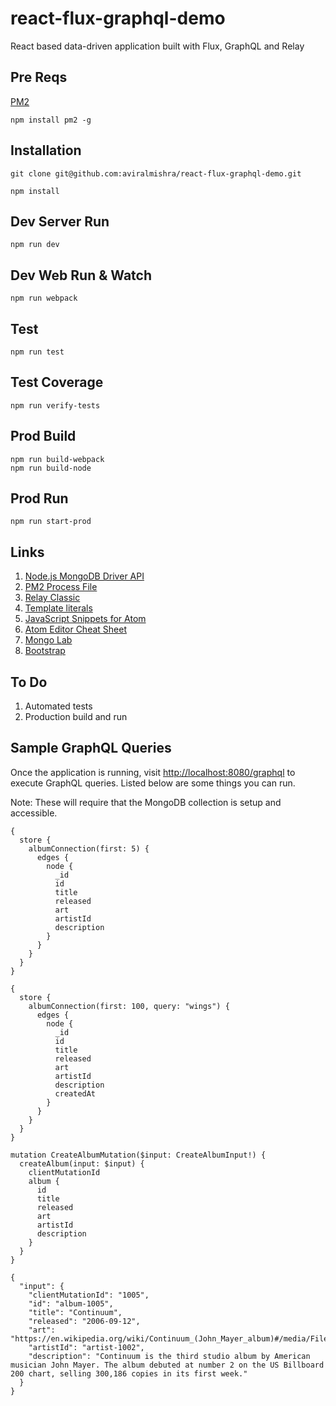 # react-flux-graphql-demo

React based data-driven application built with Flux, GraphQL and Relay

## Pre Reqs

[PM2](https://www.npmjs.com/package/pm2)

```
npm install pm2 -g
```

## Installation

```
git clone git@github.com:aviralmishra/react-flux-graphql-demo.git

npm install
```

## Dev Server Run

```
npm run dev
```

## Dev Web Run & Watch

```
npm run webpack
```

## Test

```
npm run test
```

## Test Coverage

```
npm run verify-tests
```

## Prod Build

```
npm run build-webpack
npm run build-node
```

## Prod Run

```
npm run start-prod
```

## Links

1. [Node.js MongoDB Driver API](http://mongodb.github.io/node-mongodb-native/3.0/api/)
2. [PM2 Process File](http://pm2.keymetrics.io/docs/usage/application-declaration/)
3. [Relay Classic](https://facebook.github.io/relay/docs/en/classic/classic-guides-containers.html)
4. [Template literals](https://developer.mozilla.org/en-US/docs/Web/JavaScript/Reference/Template_literals)
5. [JavaScript Snippets for Atom](https://atom.io/packages/javascript-snippets)
6. [Atom Editor Cheat Sheet](https://gist.github.com/chrissimpkins/5bf5686bae86b8129bee#atom_search)
7. [Mongo Lab](https://mlab.com)
8. [Bootstrap](http://getbootstrap.com/docs/3.3/css/)

## To Do

1. Automated tests
2. Production build and run

## Sample GraphQL Queries

Once the application is running, visit <http://localhost:8080/graphql> to execute GraphQL queries. Listed below are some things you can run.

Note: These will require that the MongoDB collection is setup and accessible.

```
{
  store {
    albumConnection(first: 5) {
      edges {
        node {
          _id
          id
          title
          released
          art
          artistId
          description
        }
      }
    }
  }
}
```

```
{
  store {
    albumConnection(first: 100, query: "wings") {
      edges {
        node {
          _id
          id
          title
          released
          art
          artistId
          description
          createdAt
        }
      }
    }
  }
}
```

```
mutation CreateAlbumMutation($input: CreateAlbumInput!) {
  createAlbum(input: $input) {
    clientMutationId
    album {
      id
      title
      released
      art
      artistId
      description
    }
  }
}

{
  "input": {
    "clientMutationId": "1005",
    "id": "album-1005",
    "title": "Continuum",
    "released": "2006-09-12",
    "art": "https://en.wikipedia.org/wiki/Continuum_(John_Mayer_album)#/media/File:Continuum_(album).png",
    "artistId": "artist-1002",
    "description": "Continuum is the third studio album by American musician John Mayer. The album debuted at number 2 on the US Billboard 200 chart, selling 300,186 copies in its first week."
  }
}
```
